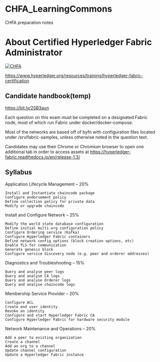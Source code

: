 # CHFA_LearningCommons
CHFA preparation notes


# About Certified Hyperledger Fabric Administrator

[![](https://www.hyperledger.org/wp-content/uploads/2018/09/HL_Certification_Badges_150ppi-Fabric-300x272.png "CHFA")](#)

https://www.hyperledger.org/resources/training/hyperledger-fabric-certification

## Candidate handbook(temp)
https://bit.ly/2SB3aun

Each question on this exam must be completed on a designated Fabric node, most of which run Fabric under docker/docker-compose. 

Most of the networks are based off of byfn with configuration files located under /srv/fabric-samples, unless otherwise noted in the question text.

Candidates may use their Chrome or Chromium browser to open one additional tab in order to access assets at https://hyperledger-fabric.readthedocs.io/en/release-1.3/

## Syllabus


Application Lifecycle Management – 20%

    Install and Instantiate chaincode package
    Configure endorsement policy
    Define collection policy for private data
    Modify or upgrade chaincode

Install and Configure Network – 25%

    Modify the world state database configuration
    Define initial multi-org configuration policy
    Configure Ordering service (Kafka)
    Configure Hyperledger Fabric containers
    Define network config options (block creation options, etc)
    Enable TLS for communication
    Generate genesis block
    Configure service discovery node (e.g. peer and orderer addresses)

Diagnostics and Troubleshooting – 15%

    Query and analyse peer logs
    Query and analyse CA logs
    Query and analyse Orderer logs
    Query and analyse chaincode logs


Membership Service Provider – 20%

    Configure ACL
    Create end user identity
    Revoke an identity
    Configure and start Hyperledger Fabric CA
    Configure Hyperledger Fabric for hardware security module

Network Maintenance and Operations – 20%

    Add a peer to existing organization
    Create a channel
    Add an org to a channel
    Update channel configuration
    Update a Hyperledger Fabric instance


